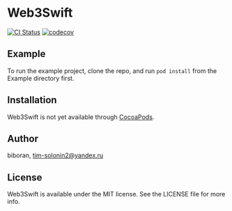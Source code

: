 # Web3Swift

[![CI Status](http://img.shields.io/travis/BlockStoreApp/Web3Swift.svg?style=flat)](https://travis-ci.org/BlockStoreApp/Web3Swift)
[![codecov](https://codecov.io/gh/BlockStoreApp/Web3Swift/branch/develop/graph/badge.svg?token=SY7mpMQbGs)](https://codecov.io/gh/BlockStoreApp/Web3Swift)

## Example

To run the example project, clone the repo, and run `pod install` from the Example directory first.

## Installation

Web3Swift is not yet available through [CocoaPods](http://cocoapods.org). 
<!-- To install
it, simply add the following line to your Podfile:

```ruby
pod 'Web3Swift'
```
 -->
 
## Author

biboran, tim-solonin2@yandex.ru

## License

Web3Swift is available under the MIT license. See the LICENSE file for more info.
